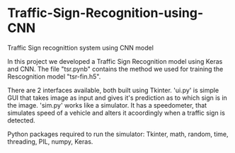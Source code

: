 # Traffic-Sign-Recognition-using-CNN
Traffic Sign recognittion system using CNN model

In this project we developed a Traffic Sign Recognition model using Keras and CNN. 
The file "tsr.pynb" contains the method we used for training the Rescognition model "tsr-fin.h5". 

There are 2 interfaces available, both built using Tkinter. 'ui.py' is simple GUI that takes image as input and gives it's prediction as to which sign is in the image.
'sim.py' works like a simulator. It has a speedometer, that simulates speed of a vehicle and alters it acoordingly when a traffic sign is  detected.

Python packages required to run the simulator: Tkinter, math, random, time, threading, PIL, numpy, Keras. 
